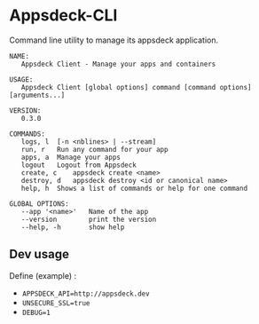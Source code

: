 Appsdeck-CLI
============

Command line utility to manage its appsdeck application.

```
NAME:
   Appsdeck Client - Manage your apps and containers

USAGE:
   Appsdeck Client [global options] command [command options] [arguments...]

VERSION:
   0.3.0

COMMANDS:
   logs, l	[-n <nblines> | --stream]
   run, r	Run any command for your app
   apps, a	Manage your apps
   logout	Logout from Appsdeck
   create, c	appsdeck create <name>
   destroy, d	appsdeck destroy <id or canonical name>
   help, h	Shows a list of commands or help for one command
   
GLOBAL OPTIONS:
   --app '<name>'	Name of the app
   --version		print the version
   --help, -h		show help

```

Dev usage
---------

Define (example) :

* `APPSDECK_API=http://appsdeck.dev`
* `UNSECURE_SSL=true`
* `DEBUG=1`
